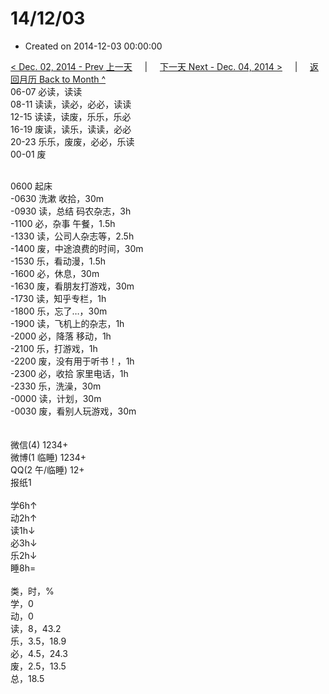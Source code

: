 # 14/12/03

- Created on 2014-12-03 00:00:00

[< Dec. 02, 2014 - Prev 上一天](/lifelogs/2014/12/d02.md) &nbsp; &nbsp; | &nbsp; &nbsp; [下一天 Next - Dec. 04, 2014 >](/lifelogs/2014/12/d04.md) &nbsp; &nbsp; |  &nbsp; &nbsp; [返回月历 Back to Month ^](/lifelogs/2014/12/index.md)
<br/>06-07 必读，读读<br/>08-11 读读，读必，必必，读读<br/>12-15 读读，读废，乐乐，乐必<br/>16-19 废读，读乐，读读，必必<br/>20-23 乐乐，废废，必必，乐读<br/>00-01 废<div><br/></div>0600 起床<br/>-0630 洗漱 收拾，30m<br/>-0930 读，总结 码农杂志，3h<br/>-1100 必，杂事 午餐，1.5h<br/>-1330 读，公司人杂志等，2.5h<br/>-1400 废，中途浪费的时间，30m<br/>-1530 乐，看动漫，1.5h<br/>-1600 必，休息，30m<br/>-1630 废，看朋友打游戏，30m<br/>-1730 读，知乎专栏，1h<br/>-1800 乐，忘了…，30m<br/>-1900 读，飞机上的杂志，1h<br/>-2000 必，降落 移动，1h<br/>-2100 乐，打游戏，1h<br/>-2200 废，没有用于听书！，1h<br/>-2300 必，收拾 家里电话，1h<br/>-2330 乐，洗澡，30m<br/>-0000 读，计划，30m</div><div>-0030 废，看别人玩游戏，30m<br/><div><br/></div>        <div><br/></div>微信(4) 1234+<br/>微博(1 临睡) 1234+<br/>QQ(2 午/临睡) 12+<br/>报纸1<div><br/></div>学6h↑ <br/>动2h↑ <br/>读1h↓ <br/>必3h↓ <br/>乐2h↓ <br/>睡8h=        <div><br/></div>类，时，%<br/>学，0<br/>动，0<br/>读，8，43.2<br/>乐，3.5，18.9<br/>必，4.5，24.3<br/>废，2.5，13.5<br/>总，18.5</div>
